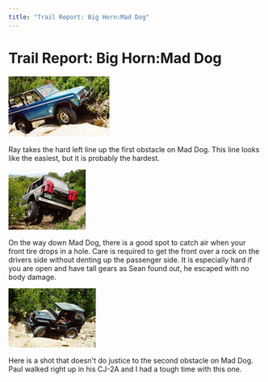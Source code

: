 ```yaml
---
title: "Trail Report: Big Horn:Mad Dog"
---
```

# Trail Report: Big Horn:Mad Dog

[![Ray on the first obstacle on Mad Dog](/img/terry/trail/md1_.jpg)](/img/terry/trail/md1.jpg) 

Ray takes the hard left line up the first obstacle on Mad Dog. This line looks like the easiest, but it is probably the hardest. 

[![Sean catches air on the way out of Mad Dog](/img/terry/trail/md2_.jpg)](/img/terry/trail/md2.jpg) 

On the way down Mad Dog, there is a good spot to catch air when your front tire drops in a hole. Care is required to get the front over a rock on the drivers side without denting up the passenger side. It is especially hard if you are open and have tall gears as Sean found out, he escaped with no body damage. 

[![Paul driving up the second obstacle on Mad Dog](/img/terry/trail/md3_.jpg)](/img/terry/trail/md3.jpg) 

Here is a shot that doesn't do justice to the second obstacle on Mad Dog. Paul walked right up in his CJ-2A and I had a tough time with this one.